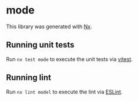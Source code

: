 # mode

This library was generated with [Nx](https://nx.dev).

## Running unit tests

Run `nx test mode` to execute the unit tests via [vitest](https://vitest.dev/).

## Running lint

Run `nx lint model` to execute the lint via [ESLint](https://eslint.org/).
